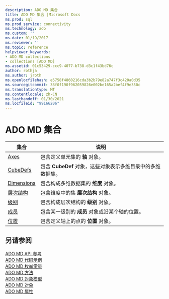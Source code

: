 ```yaml
---
description: ADO MD 集合
title: ADO MD 集合 |Microsoft Docs
ms.prod: sql
ms.prod_service: connectivity
ms.technology: ado
ms.custom: ''
ms.date: 01/19/2017
ms.reviewer: ''
ms.topic: reference
helpviewer_keywords:
- ADO MD collections
- collections [ADO MD]
ms.assetid: 01c53429-ccc9-4077-b738-d3c1f43bd76c
author: rothja
ms.author: jroth
ms.openlocfilehash: e5758f4860216cda3b2b79e82a747f3c420a0d35
ms.sourcegitcommit: 33f0f190f962059826e002be165a2bef4f9e350c
ms.translationtype: MT
ms.contentlocale: zh-CN
ms.lasthandoff: 01/30/2021
ms.locfileid: "99166206"
---
```

# <a name="ado-md-collections"></a>ADO MD 集合

|集合|说明|  
|-|-|  
|[Axes](./axes-collection-ado-md.md)|包含定义单元集的 **轴** 对象。|  
|[CubeDefs](./cubedef-object-ado-md.md)|包含 **CubeDef** 对象，这些对象表示多维目录中的多维数据集。|  
|[Dimensions](./dimension-object-ado-md.md)|包含构成多维数据集的 **维度** 对象。|  
|[层次结构](./hierarchy-object-ado-md.md)|包含维度中的集 **层次结构** 对象。|  
|[级别](./level-object-ado-md.md)|包含构成层次结构的 **级别** 对象。|  
|[成员](./members-collection-ado-md.md)|包含某一级别的 **成员** 对象或沿某个轴的位置。|  
|[位置](./positions-collection-ado-md.md)|包含定义轴上的点的 **位置** 对象。|  
  
## <a name="see-also"></a>另请参阅  
 [ADO MD API 参考](./ado-md-object-model.md)   
 [ADO MD 代码示例](./ado-md-code-examples.md)   
 [ADO MD 枚举常量](./ado-md-enumerated-constants.md)   
 [ADO MD 方法](./ado-md-methods.md)   
 [ADO MD 对象模型](./ado-md-object-model.md)   
 [ADO MD 对象](./ado-md-objects.md)   
 [ADO MD 属性](./ado-md-properties.md)
